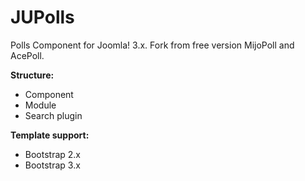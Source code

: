 # JUPolls

Polls Component for Joomla! 3.x. Fork from free version MijoPoll and AcePoll.

**Structure:**
* Component
* Module
* Search plugin

**Template support:**
* Bootstrap 2.x
* Bootstrap 3.x

